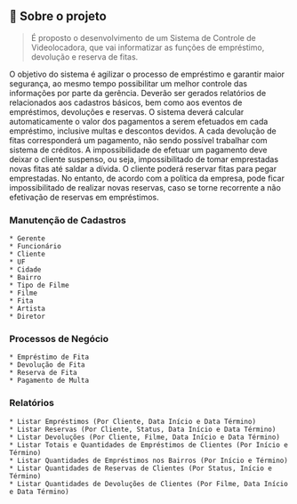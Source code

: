 ## :page_with_curl: Sobre o projeto <a name="-sobre"/></a>

> É proposto o desenvolvimento de um Sistema de Controle de Videolocadora, que vai informatizar as funções de empréstimo, devolução e reserva de fitas.

O objetivo do sistema é agilizar o processo de empréstimo e garantir maior segurança, ao mesmo tempo possibilitar um melhor controle das informações por parte da gerência. Deverão ser gerados relatórios de relacionados aos cadastros básicos, bem como aos eventos de empréstimos, devoluções e reservas. O sistema deverá calcular automaticamente o valor dos pagamentos a serem efetuados em cada empréstimo, inclusive multas e descontos devidos. A cada devolução de fitas corresponderá um pagamento, não sendo possível trabalhar com sistema de créditos. A impossibilidade de efetuar um pagamento deve deixar o cliente suspenso, ou seja, impossibilitado de tomar emprestadas novas fitas até saldar a dívida. O cliente poderá reservar fitas para pegar emprestadas. No entanto, de acordo com a política da empresa, pode ficar impossibilitado de realizar novas reservas, caso se torne recorrente a não efetivação de reservas em empréstimos.

### Manutenção de Cadastros

```
* Gerente
* Funcionário
* Cliente
* UF
* Cidade
* Bairro
* Tipo de Filme
* Filme
* Fita
* Artista
* Diretor
```

### Processos de Negócio

```
* Empréstimo de Fita
* Devolução de Fita
* Reserva de Fita
* Pagamento de Multa
```

### Relatórios

```
* Listar Empréstimos (Por Cliente, Data Início e Data Término)
* Listar Reservas (Por Cliente, Status, Data Início e Data Término)
* Listar Devoluções (Por Cliente, Filme, Data Início e Data Término)
* Listar Totais e Quantidades de Empréstimos de Clientes (Por Início e Término)
* Listar Quantidades de Empréstimos nos Bairros (Por Início e Término)
* Listar Quantidades de Reservas de Clientes (Por Status, Início e Término)
* Listar Quantidades de Devoluções de Clientes (Por Filme, Data Início e Data Término)	
```
